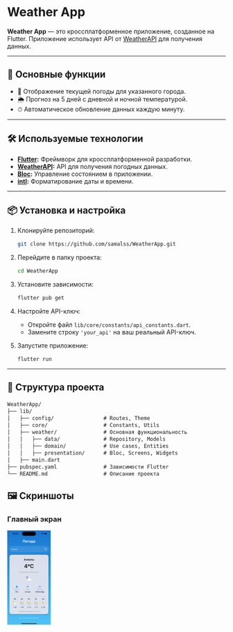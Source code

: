 # Weather App

**Weather App** — это кроссплатформенное приложение, созданное на Flutter. Приложение использует API от [WeatherAPI](https://www.weatherapi.com/) для получения данных.

---

## 🚀 Основные функции

- 📍 Отображение текущей погоды для указанного города.
- 🌦 Прогноз на 5 дней с дневной и ночной температурой.
- ⏱ Автоматическое обновление данных каждую минуту.

---

## 🛠 Используемые технологии

- **[Flutter](https://flutter.dev/):** Фреймворк для кроссплатформенной разработки.
- **[WeatherAPI](https://www.weatherapi.com/):** API для получения погодных данных.
- **[Bloc](https://bloclibrary.dev/):** Управление состоянием в приложении.
- **[intl](https://pub.dev/packages/intl):** Форматирование даты и времени.

---
## 📦 Установка и настройка

1. Клонируйте репозиторий:
   ```bash
   git clone https://github.com/samalss/WeatherApp.git
   ```

2. Перейдите в папку проекта:
   ```bash
   cd WeatherApp
   ```

3. Установите зависимости:
   ```bash
   flutter pub get
   ```

4. Настройте API-ключ:
   - Откройте файл `lib/core/constants/api_constants.dart`.
   - Замените строку `'your_api'` на ваш реальный API-ключ.

5. Запустите приложение:
   ```bash
   flutter run
   ```

---

## 📂 Структура проекта

```plaintext
WeatherApp/
├── lib/
│   ├── config/                # Routes, Theme
│   ├── core/                  # Constants, Utils
│   ├── weather/               # Основная функциональность
│   │   ├── data/              # Repository, Models
│   │   ├── domain/            # Use cases, Entities
│   │   ├── presentation/      # Bloc, Screens, Widgets
│   ├── main.dart              
├── pubspec.yaml               # Зависимости Flutter
└── README.md                  # Описание проекта
```

## 🖼 Скриншоты

### Главный экран
<img src="assets/screenshots/main_screen.png" alt="Главный экран" width="100" />